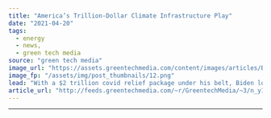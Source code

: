 ```yaml
---
title: "America’s Trillion-Dollar Climate Infrastructure Play"
date: "2021-04-20"
tags: 
  - energy
  - news,
  - green tech media
source: "green tech media"
image_url: "https://assets.greentechmedia.com/content/images/articles/Biden_Election_Climate_XL_Credit_GTM.jpg"
image_fp: "/assets/img/post_thumbnails/12.png"
lead: "With a $2 trillion covid relief package under his belt, Biden looks to harness another $3 trillion on building clean energy, hardening the electric grid, installing electric car chargers, and updating roads and bridges. We’ll game out what’s needed a ..."
article_url: "http://feeds.greentechmedia.com/~r/GreentechMedia/~3/n_y10Qb90uo/americas-trillion-dollar-climate-infrastructure-play"
---
```


---
